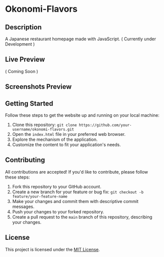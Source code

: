 # Okonomi-Flavors

## Description
A Japanese restaurant homepage made with JavaScript. ( Currently under Development )

## Live Preview
( Coming Soon )

## Screenshots Preview

## Getting Started
Follow these steps to get the website up and running on your local machine:

1. Clone this repository: `git clone https://github.com/your-username/okonomi-flavors.git`
2. Open the `index.html` file in your preferred web browser.
3. Explore the mechanism of the application.
4. Customize the content to fit your application's needs.

## Contributing
All contributions are accepted! If you'd like to contribute, please follow these steps:

1. Fork this repository to your GitHub account.
2. Create a new branch for your feature or bug fix: `git checkout -b feature/your-feature-name`
3. Make your changes and commit them with descriptive commit messages.
4. Push your changes to your forked repository.
5. Create a pull request to the `main` branch of this repository, describing your changes.

## License

This project is licensed under the [MIT License](LICENSE).

